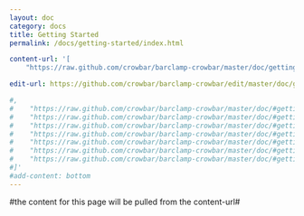 ```yaml
---
layout: doc
category: docs
title: Getting Started
permalink: /docs/getting-started/index.html

content-url: '[
    "https://raw.github.com/crowbar/barclamp-crowbar/master/doc/gettingstarted/quickstart_guide.md"]'

edit-url: https://github.com/crowbar/barclamp-crowbar/edit/master/doc/gettingstarted/quickstart_guide.md

#,
#    "https://raw.github.com/crowbar/barclamp-crowbar/master/doc/#gettingstarted/0100_configuring_network.md",
#    "https://raw.github.com/crowbar/barclamp-crowbar/master/doc/#gettingstarted/0500_installing_admin_node.md",
#    "https://raw.github.com/crowbar/barclamp-crowbar/master/doc/#gettingstarted/1000_installing_crowbar.md",
#    "https://raw.github.com/crowbar/barclamp-crowbar/master/doc/#gettingstarted/1500_discovering_nodes.md",
#    "https://raw.github.com/crowbar/barclamp-crowbar/master/doc/#gettingstarted/2000_installing_openstack.md",
#    "https://raw.github.com/crowbar/barclamp-crowbar/master/doc/#gettingstarted/2500_installing_hadoop.md",
#    "https://raw.github.com/crowbar/barclamp-crowbar/master/doc/#gettingstarted/3000_additional_info.md"
#]'
#add-content: bottom
---
```


#the content for this page will be pulled from the content-url#


